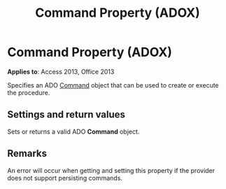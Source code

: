 ﻿---
title: Command Property (ADOX)
TOCTitle: Command Property (ADOX)
ms:assetid: 96b5fc97-f426-8540-fce0-2319ac8524a5
ms:mtpsurl: https://msdn.microsoft.com/library/JJ249671(v=office.15)
ms:contentKeyID: 48546457
ms.date: 09/18/2015
mtps_version: v=office.15
---

# Command Property (ADOX)


**Applies to**: Access 2013, Office 2013

Specifies an ADO [Command](command-object-ado.md) object that can be used to create or execute the procedure.

## Settings and return values

Sets or returns a valid ADO **Command** object.

## Remarks

An error will occur when getting and setting this property if the provider does not support persisting commands.

